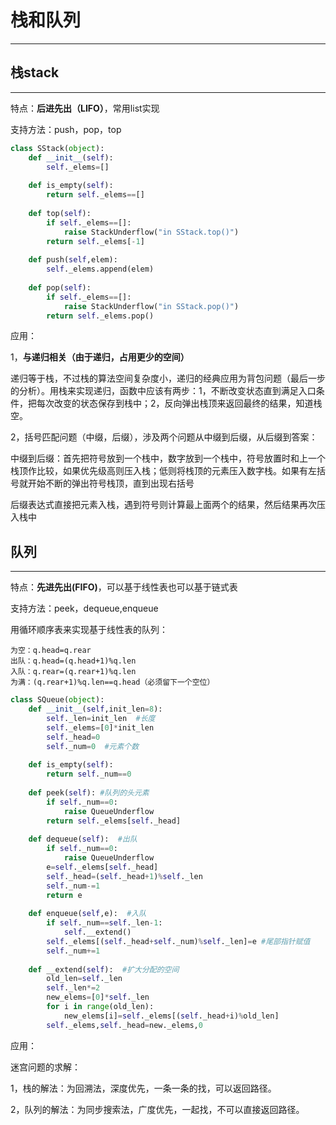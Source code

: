 # 栈和队列

---

## 栈stack
---
特点：**后进先出（LIFO）**，常用list实现


支持方法：push，pop，top
```python
class SStack(object):
    def __init__(self):
        self._elems=[]
    
    def is_empty(self):
        return self._elems==[]
        
    def top(self):
        if self._elems==[]:
            raise StackUnderflow("in SStack.top()")
        return self._elems[-1]
    
    def push(self,elem):
        self._elems.append(elem)
        
    def pop(self):
        if self._elems==[]:
            raise StackUnderflow("in SStack.pop()")
        return self._elems.pop()
```
应用：


1，**与递归相关（由于递归，占用更少的空间）**


递归等于栈，不过栈的算法空间复杂度小，递归的经典应用为背包问题（最后一步的分析）。用栈来实现递归，函数中应该有两步：1，不断改变状态直到满足入口条件，把每次改变的状态保存到栈中；2，反向弹出栈顶来返回最终的结果，知道栈空。


2，括号匹配问题（中缀，后缀），涉及两个问题从中缀到后缀，从后缀到答案：


中缀到后缀：首先把符号放到一个栈中，数字放到一个栈中，符号放置时和上一个栈顶作比较，如果优先级高则压入栈；低则将栈顶的元素压入数字栈。如果有左括号就开始不断的弹出符号栈顶，直到出现右括号


后缀表达式直接把元素入栈，遇到符号则计算最上面两个的结果，然后结果再次压入栈中


## 队列
---
特点：**先进先出(FIFO)**，可以基于线性表也可以基于链式表


支持方法：peek，dequeue,enqueue


用循环顺序表来实现基于线性表的队列：
```
为空：q.head=q.rear
出队：q.head=(q.head+1)%q.len
入队：q.rear=(q.rear+1)%q.len
为满：(q.rear+1)%q.len==q.head（必须留下一个空位）
```
```python
class SQueue(object):
    def __init__(self,init_len=8):
        self._len=init_len  #长度
        self._elems=[0]*init_len
        self._head=0
        self._num=0  #元素个数
        
    def is_empty(self):
        return self._num==0
        
    def peek(self): #队列的头元素
        if self._num==0:
            raise QueueUnderflow
        return self._elems[self._head]
    
    def dequeue(self):  #出队
        if self._num==0:
            raise QueueUnderflow
        e=self._elems[self._head]
        self._head=(self._head+1)%self._len
        self._num-=1
        return e
    
    def enqueue(self,e):  #入队
        if self._num==self._len-1:
            self.__extend()
        self._elems[(self._head+self._num)%self._len]=e #尾部指针赋值
        self._num+=1
    
    def __extend(self):  #扩大分配的空间
        old_len=self._len
        self._len*=2
        new_elems=[0]*self._len
        for i in range(old_len):
            new_elems[i]=self._elems[(self._head+i)%old_len]
        self._elems,self._head=new._elems,0
```
应用：


迷宫问题的求解：


1，栈的解法：为回溯法，深度优先，一条一条的找，可以返回路径。


2，队列的解法：为同步搜索法，广度优先，一起找，不可以直接返回路径。

